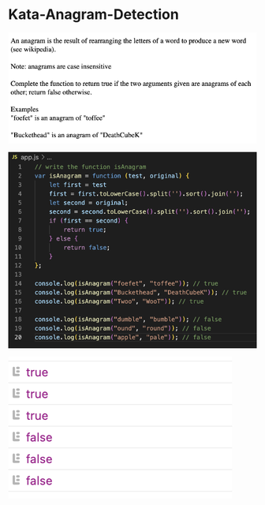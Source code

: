 # Kata-Anagram-Detection

![screen image](pic.png)

![code image](code.png)

![console image](con.png)